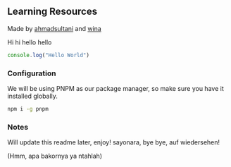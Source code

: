 ## Learning Resources
Made by [ahmadsultani](https://github.com/ahmadsultani) and [wina](https://github.com/winati17)

Hi hi hello hello

```javascript
console.log("Hello World")
```

### Configuration
We will be using PNPM as our package manager, so make sure you have it installed globally.

```bash
npm i -g pnpm
```

### Notes

Will update this readme later, enjoy! sayonara, bye bye, auf wiedersehen!

(Hmm, apa bakornya ya ntahlah)
